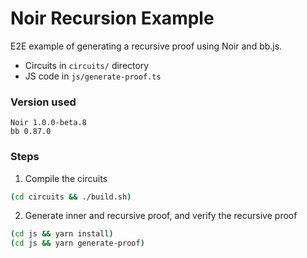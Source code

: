 # Noir Recursion Example

E2E example of generating a recursive proof using Noir and bb.js.

- Circuits in `circuits/` directory
- JS code in `js/generate-proof.ts`

### Version used

```
Noir 1.0.0-beta.8
bb 0.87.0
```

### Steps

1. Compile the circuits

```bash
(cd circuits && ./build.sh)
```

2. Generate inner and recursive proof, and verify the recursive proof

```bash
(cd js && yarn install)
(cd js && yarn generate-proof)
```
